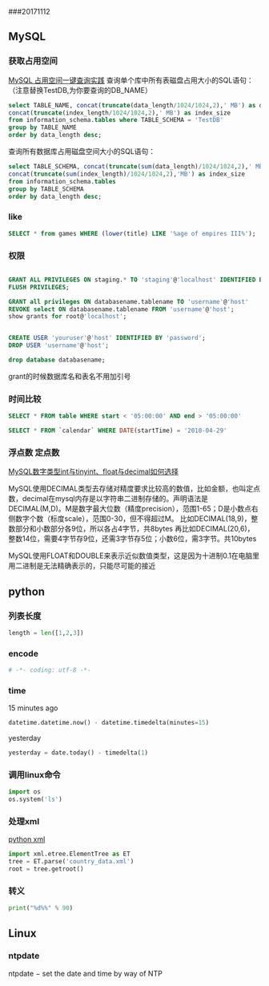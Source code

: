 ###20171112

## MySQL

### 获取占用空间

[MySQL 占用空间一键查询实践](https://www.qcloud.com/community/article/538493001490275637)
查询单个库中所有表磁盘占用大小的SQL语句：（注意替换TestDB,为你要查询的DB_NAME）
```sql
select TABLE_NAME, concat(truncate(data_length/1024/1024,2),' MB') as data_size,
concat(truncate(index_length/1024/1024,2),' MB') as index_size
from information_schema.tables where TABLE_SCHEMA = 'TestDB'
group by TABLE_NAME
order by data_length desc;
```

查询所有数据库占用磁盘空间大小的SQL语句：
```sql
select TABLE_SCHEMA, concat(truncate(sum(data_length)/1024/1024,2),' MB') as data_size,
concat(truncate(sum(index_length)/1024/1024,2),'MB') as index_size
from information_schema.tables
group by TABLE_SCHEMA
order by data_length desc;
```

### like

```sql
SELECT * from games WHERE (lower(title) LIKE '%age of empires III%');
```

### 权限

```sql

GRANT ALL PRIVILEGES ON staging.* TO 'staging'@'localhost' IDENTIFIED BY 'test';
FLUSH PRIVILEGES;

GRANT all privileges ON databasename.tablename TO 'username'@'host' 
REVOKE select ON databasename.tablename FROM 'username'@'host';
show grants for root@'localhost';


CREATE USER 'youruser'@'host' IDENTIFIED BY 'password';
DROP USER 'username'@'host';

drop database databasename;

```
grant的时候数据库名和表名不用加引号

### 时间比较

```sql
SELECT * FROM table WHERE start < '05:00:00' AND end > '05:00:00'

SELECT * FROM `calendar` WHERE DATE(startTime) = '2010-04-29'

```

### 浮点数 定点数

[MySQL数字类型int与tinyint、float与decimal如何选择](http://seanlook.com/2016/04/29/mysql-numeric-int-float/)

MySQL使用DECIMAL类型去存储对精度要求比较高的数值，比如金额，也叫定点数，decimal在mysql内存是以字符串二进制存储的。声明语法是DECIMAL(M,D)。M是数字最大位数（精度precision），范围1-65；D是小数点右侧数字个数（标度scale），范围0-30，但不得超过M。
比如DECIMAL(18,9)，整数部分和小数部分各9位，所以各占4字节，共8bytes
再比如DECIMAL(20,6)，整数14位，需要4字节存9位，还需3字节存5位；小数6位，需3字节。共10bytes

MySQL使用FLOAT和DOUBLE来表示近似数值类型，这是因为十进制0.1在电脑里用二进制是无法精确表示的，只能尽可能的接近

## python

### 列表长度

```python
length = len([1,2,3])
```

### encode

```python
# -*- coding: utf-8 -*-
```
### time

15 minutes ago
```python
datetime.datetime.now() - datetime.timedelta(minutes=15)
```
yesterday
```python
yesterday = date.today() - timedelta(1)
```


### 调用linux命令

```python
import os
os.system('ls')
```

### 处理xml

[python xml](https://docs.python.org/2/library/xml.etree.elementtree.html)

```python
import xml.etree.ElementTree as ET
tree = ET.parse('country_data.xml')
root = tree.getroot()

```

### 转义

```python
print("%d%%" % 90)

```

## Linux

### ntpdate

ntpdate − set the date and time by way of NTP